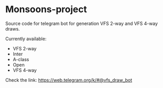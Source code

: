 # Monsoons-project

Source code for telegram bot for generation VFS 2-way and VFS 4-way draws.

Currently available:
- VFS 2-way
 - Inter
 - A-class
 - Open
- VFS 4-way

Check the link: 
https://web.telegram.org/k/#@vfs_draw_bot
